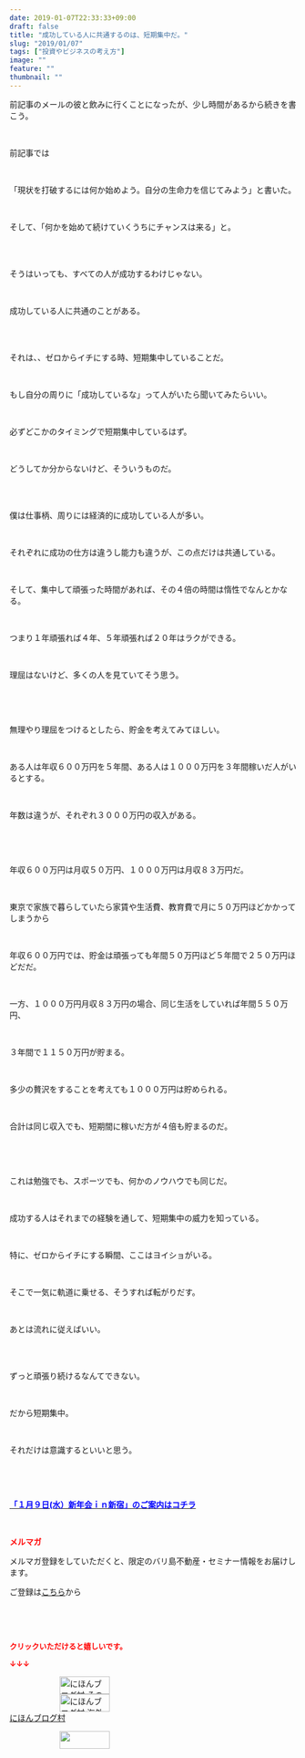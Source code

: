 ```yaml
---
date: 2019-01-07T22:33:33+09:00
draft: false
title: "成功している人に共通するのは、短期集中だ。"
slug: "2019/01/07"
tags: ["投資やビジネスの考え方"]
image: ""
feature: ""
thumbnail: ""
---
```

<p>前記事のメールの彼と飲みに行くことになったが、少し時間があるから続きを書こう。</p><p> </p><p>前記事では</p><p> </p><p>「現状を打破するには何か始めよう。自分の生命力を信じてみよう」と書いた。</p><p> </p><p>そして、「何かを始めて続けていくうちにチャンスは来る」と。</p><p> </p><p> <br/>そうはいっても、すべての人が成功するわけじゃない。</p><p> </p><p>成功している人に共通のことがある。</p><p> </p><p><br/>それは、、ゼロからイチにする時、短期集中していることだ。</p><p> </p><p>もし自分の周りに「成功しているな」って人がいたら聞いてみたらいい。</p><p> </p><p>必ずどこかのタイミングで短期集中しているはず。</p><p> </p><p>どうしてか分からないけど、そういうものだ。</p><p> </p><p><br/>僕は仕事柄、周りには経済的に成功している人が多い。</p><p> </p><p>それぞれに成功の仕方は違うし能力も違うが、この点だけは共通している。</p><p> </p><p>そして、集中して頑張った時間があれば、その４倍の時間は惰性でなんとかなる。</p><p> </p><p>つまり１年頑張れば４年、５年頑張れば２０年はラクができる。</p><p> </p><p>理屈はないけど、多くの人を見ていてそう思う。</p><p> </p><p> </p><p>無理やり理屈をつけるとしたら、貯金を考えてみてほしい。</p><p> </p><p>ある人は年収６００万円を５年間、ある人は１０００万円を３年間稼いだ人がいるとする。</p><p> </p><p>年数は違うが、それぞれ３０００万円の収入がある。</p><p> </p><p> </p><p>年収６００万円は月収５０万円、１０００万円は月収８３万円だ。</p><p> </p><p>東京で家族で暮らしていたら家賃や生活費、教育費で月に５０万円ほどかかってしまうから</p><p> </p><p>年収６００万円では、貯金は頑張っても年間５０万円ほど５年間で２５０万円ほどだだ。</p><p> </p><p>一方、１０００万円月収８３万円の場合、同じ生活をしていれば年間５５０万円、</p><p> </p><p>３年間で１１５０万円が貯まる。</p><p> </p><p>多少の贅沢をすることを考えても１０００万円は貯められる。</p><p> </p><p>合計は同じ収入でも、短期間に稼いだ方が４倍も貯まるのだ。</p><p> </p><p> </p><p>これは勉強でも、スポーツでも、何かのノウハウでも同じだ。</p><p> </p><p>成功する人はそれまでの経験を通して、短期集中の威力を知っている。</p><p> </p><p>特に、ゼロからイチにする瞬間、ここはヨイショがいる。</p><p> </p><p>そこで一気に軌道に乗せる、そうすれば転がりだす。</p><p> </p><p>あとは流れに従えばいい。</p><p> </p><p><br/>ずっと頑張り続けるなんてできない。</p><p> </p><p>だから短期集中。</p><p> </p><p>それだけは意識するといいと思う。</p><p> </p><p> </p><p><span style="font-weight: bold;"><span style="font-size: 1em;"><a href="entry-12430634444.html" target="_blank"><span style="color: rgb(0, 0, 255);">「１月９日(水）新年会ｉｎ新宿」のご案内はコチラ</span></a></span></span></p><p> </p><p><span style="font-weight: bold;"><span style="color: rgb(255, 0, 0);">メルマガ</span></span></p><p>メルマガ登録をしていただくと、限定のバリ島不動産・セミナー情報をお届けします。</p><p>ご登録は<a href="f9eeVI" target="_blank">こちら</a>から</p><p style="text-align: center;"> </p><p style="text-align: center;"> </p><p><font color="#ff0000" size="2"><strong>クリックいただけると嬉しいです。</strong></font></p><p><font color="#ff0000" size="2"><strong>↓↓↓</strong></font></p><p><a href="ranking.html?p_cid=01260127" id="&amp;blogmura_banner" target="_blank"><img alt="にほんブログ村 その他生活ブログ 不動産投資へ" border="0" height="31" src="data:image/svg+xml;charset=utf-8,%3Csvg%20xmlns%3D%22http%3A%2F%2Fwww.w3.org%2F2000%2Fsvg%22%20title%3D%22Placeholder%20for%20Images%22%20role%3D%22presentation%22%20viewBox%3D%220%200%2088%2031%22%20%2F%3E" width="88" data-src="https://img-proxy.blog-video.jp/images?url=http%3A%2F%2Flife.blogmura.com%2Fhudousantoushi%2Fimg%2Fhudousantoushi88_31.gif" style="aspect-ratio: auto 88 / 31;"/><noscript><img alt="にほんブログ村 その他生活ブログ 不動産投資へ" border="0" height="31" src="https://img-proxy.blog-video.jp/images?url=http%3A%2F%2Flife.blogmura.com%2Fhudousantoushi%2Fimg%2Fhudousantoushi88_31.gif" width="88"></noscript></a><br/><a href="ranking.html?p_cid=01260127" target="_blank"><img alt="にほんブログ村 海外生活ブログ バリ島情報へ" border="0" height="31" src="data:image/svg+xml;charset=utf-8,%3Csvg%20xmlns%3D%22http%3A%2F%2Fwww.w3.org%2F2000%2Fsvg%22%20title%3D%22Placeholder%20for%20Images%22%20role%3D%22presentation%22%20viewBox%3D%220%200%2088%2031%22%20%2F%3E" width="88" data-src="https://img-proxy.blog-video.jp/images?url=http%3A%2F%2Foverseas.blogmura.com%2Fbali%2Fimg%2Fbali88_31.gif" style="aspect-ratio: auto 88 / 31;"/><noscript><img alt="にほんブログ村 海外生活ブログ バリ島情報へ" border="0" height="31" src="https://img-proxy.blog-video.jp/images?url=http%3A%2F%2Foverseas.blogmura.com%2Fbali%2Fimg%2Fbali88_31.gif" width="88"></noscript></a><br/><a href="ranking.html?p_cid=01260127" target="_blank">にほんブログ村</a></p><p><a href="link.php?1804582" title="人気ブログランキングへ"><img border="0" height="31" src="data:image/svg+xml;charset=utf-8,%3Csvg%20xmlns%3D%22http%3A%2F%2Fwww.w3.org%2F2000%2Fsvg%22%20title%3D%22Placeholder%20for%20Images%22%20role%3D%22presentation%22%20viewBox%3D%220%200%2088%2031%22%20%2F%3E" width="88" data-src="https://blog.with2.net/img/banner/banner_22.gif" style="aspect-ratio: auto 88 / 31;"/><noscript><img border="0" height="31" src="https://blog.with2.net/img/banner/banner_22.gif" width="88"></noscript></a></p><p> </p>

